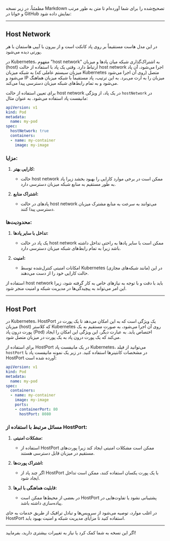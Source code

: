 مطمئناً، در زیر نسخه Markdown تصحیح‌شده را برای شما آورده‌ام تا متن به طور مرتب و خوانا در GitHub نمایش داده شود:

---

## Host Network

در این مدل هاست مستقیماً بر روی پاد کانکت است و از بیرون با آیپی هاستمان با هر پورتی دیده می‌شود.

در Kubernetes، مفهوم "host network" به اشتراک‌گذاری شبکه میان پادها و میزبان (host) ارتباط دارد. وقتی یک پاد با استفاده از حالت host network اجرا می‌شود، آن پاد به شبکه میزبان (میزبان سیستم عاملی که Kubernetes روی آن اجرا می‌شود) متصل می‌شود و IP میزبان را به ارث می‌برد. به این ترتیب، پاد مستقیماً با شبکه میزبان هماهنگ می‌شود و به تمام رابط‌های شبکه میزبان دسترسی پیدا می‌کند.

برای تعیین استفاده از حالت host network در یک پاد، از ویژگی `hostNetwork` در مانیفست پاد استفاده می‌شود. به عنوان مثال:

```yaml
apiVersion: v1
kind: Pod
metadata:
  name: my-pod
spec:
  hostNetwork: true
  containers:
  - name: my-container
    image: my-image
```

### مزایا:

1. **کارایی بهتر:**
   - حالت host network ممکن است در برخی موارد کارایی را بهبود بخشد زیرا پاد به طور مستقیم به منابع شبکه میزبان دسترسی دارد.

2. **اشتراک منابع:**
   - پادهای در حالت host network می‌توانند به سرعت به منابع مشترک میزبان دسترسی پیدا کنند.

### محدودیت‌ها:

1. **تداخل با سایر پادها:**
   - یک پاد در حالت host network ممکن است با سایر پادها به راحتی تداخل داشته باشد زیرا به تمام رابط‌های شبکه میزبان دسترسی دارد.

2. **امنیت:**
   - امکانات امنیتی کنترل‌شده توسط Kubernetes (مانند شبکه‌های مجازی) در این حالت کارایی خود را از دست می‌دهند.

استفاده از host network باید با دقت و با توجه به نیازهای خاص به کار گرفته شود، زیرا این امر می‌تواند به پیچیدگی‌ها در مدیریت شبکه و امنیت منجر شود.

---

## Host Port

در Kubernetes، HostPort یک ویژگی است که به این امکان می‌دهد تا یک پورت در میزبان (host) که کلاستر Kubernetes روی آن اجرا می‌شود، به صورت مستقیم به یک پورت درون پاد (Pod) اختصاص یابد. به عبارت دیگر، این ویژگی این امکان را ایجاد می‌کند که یک پورت درون پاد به یک پورت در میزبان متصل شود.

برای استفاده از HostPort در یک مانیفست پاد Kubernetes، می‌توانید از فیلد `hostPort` در مشخصات کانتینرها استفاده کنید. در زیر یک نمونه مانیفست پاد با HostPort آورده شده است:

```yaml
apiVersion: v1
kind: Pod
metadata:
  name: my-pod
spec:
  containers:
  - name: my-container
    image: my-image
    ports:
    - containerPort: 80
      hostPort: 8080
```

### مسائل مرتبط با استفاده از HostPort:

1. **مشکلات امنیتی:**
   - استفاده از HostPort ممکن است مشکلات امنیتی ایجاد کند زیرا پورت‌های مستقیم در میزبان قابل دسترسی هستند.

2. **اشتراک پورت‌ها:**
   - اگر چند پاد از HostPort با یک پورت یکسان استفاده کنند، ممکن است تداخل ایجاد شود.

3. **قابلیت هماهنگی با ابرها:**
   - در بعضی از محیط‌ها ممکن است HostPort پشتیبانی نشود یا تفاوت‌هایی در پیاده‌سازی داشته باشد.

در اغلب موارد، توصیه می‌شود از سرویس‌ها و تبادل ترافیک از طریق خدمات به جای HostPort استفاده کنید تا مزایای مدیریت شبکه و امنیت بهبود یابد.

---

اگر این نسخه به شما کمک کرد یا نیاز به تغییرات بیشتری دارید، بفرمایید!
